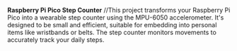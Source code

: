 **Raspberry Pi Pico Step Counter**
//This project transforms your Raspberry Pi Pico into a wearable step counter using the MPU-6050 accelerometer. 
It's designed to be small and efficient, suitable for embedding into personal items like wristbands or belts. 
The step counter monitors movements to accurately track your daily steps.
